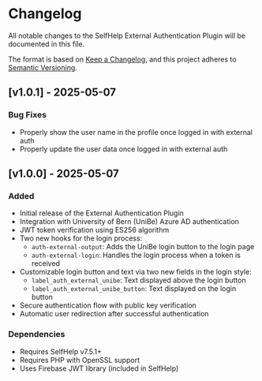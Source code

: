 # Changelog

All notable changes to the SelfHelp External Authentication Plugin will be documented in this file.

The format is based on [Keep a Changelog](https://keepachangelog.com/en/1.0.0/),
and this project adheres to [Semantic Versioning](https://semver.org/spec/v2.0.0.html).

## [v1.0.1] - 2025-05-07

### Bug Fixes

- Properly show the user name in the profile once logged in with external auth
- Properly update the user data once logged in with external auth

## [v1.0.0] - 2025-05-07

### Added

- Initial release of the External Authentication Plugin
- Integration with University of Bern (UniBe) Azure AD authentication
- JWT token verification using ES256 algorithm
- Two new hooks for the login process:
  - `auth-external-output`: Adds the UniBe login button to the login page
  - `auth-external-login`: Handles the login process when a token is received
- Customizable login button and text via two new fields in the login style:
  - `label_auth_external_unibe`: Text displayed above the login button
  - `label_auth_external_unibe_button`: Text displayed on the login button
- Secure authentication flow with public key verification
- Automatic user redirection after successful authentication

### Dependencies

- Requires SelfHelp v7.5.1+
- Requires PHP with OpenSSL support
- Uses Firebase JWT library (included in SelfHelp)
